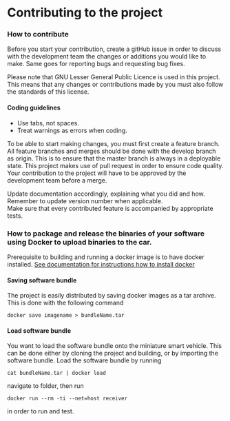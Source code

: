 # Contributing to the project
### How to contribute
Before you start your contribution, create a gitHub issue in order to discuss  with the development team the changes or additions you would like to make. Same goes for reporting bugs and requesting bug fixes. 

Please note that GNU Lesser General Public Licence is used in this project. This means that any changes or contributions made by you must also follow the standards of this license.

#### Coding guidelines
- Use tabs, not spaces. 
- Treat warnings as errors when coding.

To be able to start making changes, you must first create a feature branch. All feature branches and merges should be done with the develop branch as origin. This is to ensure that the master branch is always in a deployable state.
This project makes use of pull request in order to ensure code quality. Your contribution to the project will have to be approved by the development team before a merge.

Update documentation accordingly, explaining what you did and how. Remember to update version number when applicable.  
Make sure that every contributed feature is accompanied by appropriate tests.  

### How to package and release the binaries of your software using Docker to upload binaries to the car.

Prerequisite to building and running a docker image is to have docker installed. [See documentation for instructions how to install docker](https://docs.docker.com/install/linux/docker-ce/ubuntu/#install-using-the-repository)

#### Saving software bundle

The project is easily distributed by saving docker images as a tar archive. This is done with the following command 

`docker save imagename > bundleName.tar`

#### Load software bundle 
You want to load the software bundle onto the miniature smart vehicle. This can be done either by cloning the project and building, or by importing the software bundle. Load the software bundle by running

`cat bundleName.tar | docker load`

navigate to folder, then run

`docker run --rm -ti --net=host receiver`

in order to run and test. 